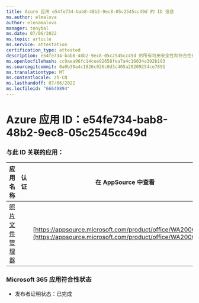 ```yaml
---
title: Azure 应用 e54fe734-bab8-48b2-9ec8-05c2545cc49d 的 ID 信息
ms.author: elmalova
author: elenamalova
manager: tonybal
ms.date: 07/06/2022
ms.topic: article
ms.service: attestation
certification_type: attested
description: e54fe734-bab8-48b2-9ec8-05c2545cc49d 的所有可用安全性和符合性信息。
ms.openlocfilehash: cc9aea96fc14cee92658fea7a4c16034a392b193
ms.sourcegitcommit: 0a0b39a4c1826c026c0d3c405a20209254ce7891
ms.translationtype: MT
ms.contentlocale: zh-CN
ms.lasthandoff: 07/06/2022
ms.locfileid: "66649894"
---
```

# <a name="azure-app-id-e54fe734-bab8-48b2-9ec8-05c2545cc49d"></a>Azure 应用 ID：e54fe734-bab8-48b2-9ec8-05c2545cc49d


### <a name="apps-associated-with-this-id"></a>与此 ID 关联的应用：
| **应用名称** | **认证** | **在 AppSource 中查看** |
|--------------|---------------|-----------------------|
| [照片文件管理器](../forward/WA200003881.md) |  | [https://appsource.microsoft.com/product/office/WA200003881](https://appsource.microsoft.com/product/office/WA200003881) |

### <a name="microsoft-365-app-compliance-status"></a>Microsoft 365 应用符合性状态
- 发布者证明状态：已完成
